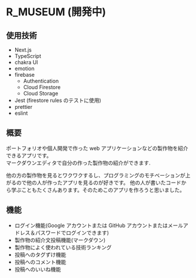 # R_MUSEUM (開発中)

## 使用技術

- Next.js
- TypeScript
- chakra UI
- emotion
- firebase
  - Authentication
  - Cloud Firestore
  - Cloud Storage
- Jest (firestore rules のテストに使用)
- prettier
- eslint

## 概要

ポートフォリオや個人開発で作った web アプリケーションなどの製作物を紹介できるアプリです。  
マークダウンエディタで自分の作った製作物の紹介ができます.

他の方の製作物を見るとワクワクするし、プログラミングのモチベーションが上がるので他の人が作ったアプリを見るのが好きです。 他の人が書いたコードから学ぶこともたくさんあります。そのためこのアプリを作ろうと思いました。

## 機能

- ログイン機能(Google アカウントまたは GitHub アカウントまたはメールアドレス＆パスワードでログインできます)
- 製作物の紹介文投稿機能(マークダウン)
- 製作物によく使われている技術ランキング
- 投稿へのタグずけ機能
- 投稿へのコメント機能
- 投稿へのいいね機能
